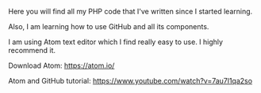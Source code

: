 Here you will find all my PHP code that I've written since I started learning.

Also, I am learning how to use GitHub and all its components.

I am using Atom text editor which I find really easy to use. I highly recommend it.

Download Atom:
https://atom.io/

Atom and GitHub tutorial:
https://www.youtube.com/watch?v=7au7l1qa2so
